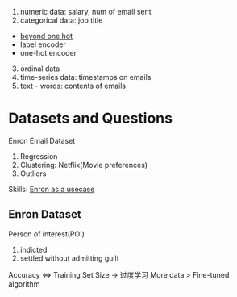 
1. numeric data: salary, num of email sent
2. categorical data: job title
  * [beyond one hot](http://www.kdnuggets.com/2015/12/beyond-one-hot-exploration-categorical-variables.html)
  * label encoder
  * one-hot encoder

3. ordinal data
4. time-series data: timestamps on emails
5. text - words: contents of emails

# Datasets and Questions

Enron Email Dataset
1. Regression
2. Clustering: Netflix(Movie preferences)
3. Outliers

Skills:
[Enron as a usecase](https://www.cs.cmu.edu/~./enron/)

## Enron Dataset
Person of interest(POI)
1. indicted
2. settled without admitting guilt

Accuracy <=> Training Set Size -> 过度学习
More data > Fine-tuned algorithm
